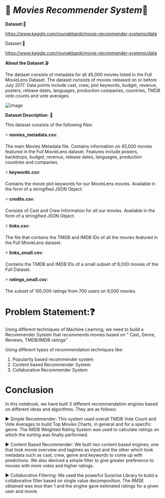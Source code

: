#  🎥 ***Movies Recommender System***🎥 


**Dataset:📂**

https://www.kaggle.com/rounakbanik/movie-recommender-systems/data

Dataset:📂

https://www.kaggle.com/rounakbanik/movie-recommender-systems/data

**About the Dataset**:🎬

The dataset consists of  metadata for all 45,000 movies listed in the Full MovieLens Dataset. The dataset consists of movies released on or before July 2017. Data points include cast, crew, plot keywords, budget, revenue, posters, release dates, languages, production companies, countries, TMDB vote counts and vote averages.


![image](https://user-images.githubusercontent.com/96238505/162626548-4c3ed631-2f5a-4877-9590-d2392ff0cd67.png)

**Dataset Description**: 📝

This dataset consists of the following files:

⚡ **movies_metadata.csv**: 

The main Movies Metadata file. Contains information on 45,000 movies featured in the Full MovieLens dataset. Features include posters, backdrops, budget, revenue, release dates, languages, production countries and companies.

⚡ **keywords.csv**:

 Contains the movie plot keywords for our MovieLens movies. Available in the form of a stringified JSON Object.


⚡ **credits.csv**: 

Consists of Cast and Crew Information for all our movies. Available in the form of a stringified JSON Object.


⚡ **links.csv**: 

The file that contains the TMDB and IMDB IDs of all the movies featured in the Full MovieLens dataset.

⚡ **links_small.csv**: 

Contains the TMDB and IMDB IDs of a small subset of 9,000 movies of the Full Dataset.


⚡ **ratings_small.csv**: 

The subset of 100,000 ratings from 700 users on 9,000 movies.


# Problem Statement:❓
Using different techniques of Machine Learning, we need to build a Recommender System that recommends movies based on “ Cast, Genre, Reviews, TMDB/IMDB ratings”

Using different types of recommendation techniques like:
1. Popularity based recommender system
2. Content based Recommender System
3. Collaborative Recommender System







# **Conclusion**

In this notebook, we have built 3 different recommendation engines based on different ideas and algorithms. They are as follows:

▶ Simple Recommender: This system used overall TMDB Vote Count and Vote Averages to build Top Movies Charts, in general and for a specific genre. The IMDB Weighted Rating System was used to calculate ratings on which the sorting was finally performed.

▶ Content Based Recommender: We built two content based engines; one that took movie overview and taglines as input and the other which took metadata such as cast, crew, genre and keywords to come up with predictions. We also deviced a simple filter to give greater preference to movies with more votes and higher ratings.

▶ Collaborative Filtering: We used the powerful Surprise Library to build a collaborative filter based on single value decomposition. The RMSE obtained was less than 1 and the engine gave estimated ratings for a given user and movie.




